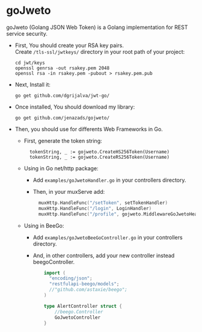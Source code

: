 # goJweto

goJweto (Golang JSON Web Token) is a Golang implementation for REST service security.
  
* First, You should create your RSA key pairs.  
  Create `/tls-ssl/jwtkeys/` directory in your root path of your project:

      cd jwt/keys
      openssl genrsa -out rsakey.pem 2048
      openssl rsa -in rsakey.pem -pubout > rsakey.pem.pub

* Next, Install it:

      go get github.com/dgrijalva/jwt-go/

* Once installed, You should download my library:

      go get github.com/jenazads/gojweto/

* Then, you should use for differents Web Frameworks in Go.
        
    * First, generate the token string:
      
            tokenString, _ := gojweto.CreateHS256Token(Username)
            tokenString, _ := gojweto.CreateRS256Token(Username)

    * Using in Go net/http package:
      
      * Add `examples/goJwetoHandler.go` in your controllers directory.
      
      * Then, in your muxServe add:
      
        ```go
          muxHttp.HandleFunc("/setToken", setTokenHandler)
          muxHttp.HandleFunc("/login", LoginHandler)
          muxHttp.HandleFunc("/profile", gojweto.MiddlewareGoJwetoHeaders(WithAuthHandler, NoAuthHandler))
        ```

    * Using in BeeGo:
    
      * Add `examples/goJwetoBeeGoController.go` in your controllers directory.
        
      * And, in other controllers, add your new controller instead beegoController.
      
        ```go
            import (
              "encoding/json";
              "restfulapi-beego/models";
              //"github.com/astaxie/beego";
            )

            type AlertController struct {
	            //beego.Controller
	            GoJwetoController
            }
        ```
